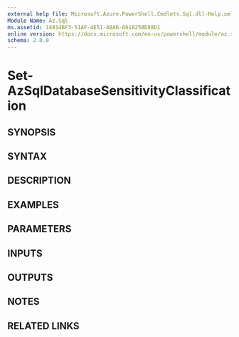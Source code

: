 ```yaml
---
external help file: Microsoft.Azure.PowerShell.Cmdlets.Sql.dll-Help.xml
Module Name: Az.Sql
ms.assetid: 14814BF3-51AF-4E51-A8A6-661825BD88D1
online version: https://docs.microsoft.com/en-us/powershell/module/az.sql/set-azsqldatabasesensitivityclassification
schema: 2.0.0
---
```


# Set-AzSqlDatabaseSensitivityClassification

## SYNOPSIS

## SYNTAX

## DESCRIPTION

## EXAMPLES

## PARAMETERS

## INPUTS

## OUTPUTS

## NOTES

## RELATED LINKS
